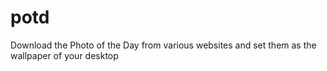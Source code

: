 # potd
Download the Photo of the Day from various websites and set them as the wallpaper of your desktop
